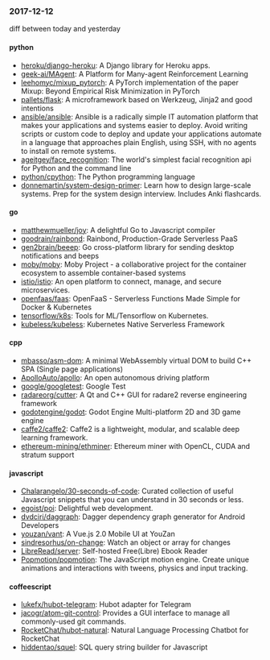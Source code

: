 ### 2017-12-12
diff between today and yesterday

#### python
* [heroku/django-heroku](https://github.com/heroku/django-heroku): A Django library for Heroku apps.
* [geek-ai/MAgent](https://github.com/geek-ai/MAgent): A Platform for Many-agent Reinforcement Learning
* [leehomyc/mixup_pytorch](https://github.com/leehomyc/mixup_pytorch): A PyTorch implementation of the paper Mixup: Beyond Empirical Risk Minimization in PyTorch
* [pallets/flask](https://github.com/pallets/flask): A microframework based on Werkzeug, Jinja2 and good intentions
* [ansible/ansible](https://github.com/ansible/ansible): Ansible is a radically simple IT automation platform that makes your applications and systems easier to deploy. Avoid writing scripts or custom code to deploy and update your applications automate in a language that approaches plain English, using SSH, with no agents to install on remote systems.
* [ageitgey/face_recognition](https://github.com/ageitgey/face_recognition): The world's simplest facial recognition api for Python and the command line
* [python/cpython](https://github.com/python/cpython): The Python programming language
* [donnemartin/system-design-primer](https://github.com/donnemartin/system-design-primer): Learn how to design large-scale systems. Prep for the system design interview. Includes Anki flashcards.

#### go
* [matthewmueller/joy](https://github.com/matthewmueller/joy): A delightful Go to Javascript compiler
* [goodrain/rainbond](https://github.com/goodrain/rainbond): Rainbond, Production-Grade Serverless PaaS
* [gen2brain/beeep](https://github.com/gen2brain/beeep): Go cross-platform library for sending desktop notifications and beeps
* [moby/moby](https://github.com/moby/moby): Moby Project - a collaborative project for the container ecosystem to assemble container-based systems
* [istio/istio](https://github.com/istio/istio): An open platform to connect, manage, and secure microservices.
* [openfaas/faas](https://github.com/openfaas/faas): OpenFaaS - Serverless Functions Made Simple for Docker & Kubernetes
* [tensorflow/k8s](https://github.com/tensorflow/k8s): Tools for ML/Tensorflow on Kubernetes.
* [kubeless/kubeless](https://github.com/kubeless/kubeless): Kubernetes Native Serverless Framework

#### cpp
* [mbasso/asm-dom](https://github.com/mbasso/asm-dom): A minimal WebAssembly virtual DOM to build C++ SPA (Single page applications)
* [ApolloAuto/apollo](https://github.com/ApolloAuto/apollo): An open autonomous driving platform
* [google/googletest](https://github.com/google/googletest): Google Test
* [radareorg/cutter](https://github.com/radareorg/cutter): A Qt and C++ GUI for radare2 reverse engineering framework
* [godotengine/godot](https://github.com/godotengine/godot): Godot Engine  Multi-platform 2D and 3D game engine
* [caffe2/caffe2](https://github.com/caffe2/caffe2): Caffe2 is a lightweight, modular, and scalable deep learning framework.
* [ethereum-mining/ethminer](https://github.com/ethereum-mining/ethminer): Ethereum miner with OpenCL, CUDA and stratum support

#### javascript
* [Chalarangelo/30-seconds-of-code](https://github.com/Chalarangelo/30-seconds-of-code): Curated collection of useful Javascript snippets that you can understand in 30 seconds or less.
* [egoist/poi](https://github.com/egoist/poi):  Delightful web development.
* [dvdciri/daggraph](https://github.com/dvdciri/daggraph): Dagger dependency graph generator for Android Developers
* [youzan/vant](https://github.com/youzan/vant): A Vue.js 2.0 Mobile UI at YouZan
* [sindresorhus/on-change](https://github.com/sindresorhus/on-change): Watch an object or array for changes
* [LibreRead/server](https://github.com/LibreRead/server): Self-hosted Free(Libre) Ebook Reader
* [Popmotion/popmotion](https://github.com/Popmotion/popmotion): The JavaScript motion engine. Create unique animations and interactions with tweens, physics and input tracking.

#### coffeescript
* [lukefx/hubot-telegram](https://github.com/lukefx/hubot-telegram): Hubot adapter for Telegram
* [jacogr/atom-git-control](https://github.com/jacogr/atom-git-control): Provides a GUI interface to manage all commonly-used git commands.
* [RocketChat/hubot-natural](https://github.com/RocketChat/hubot-natural): Natural Language Processing Chatbot for RocketChat
* [hiddentao/squel](https://github.com/hiddentao/squel):  SQL query string builder for Javascript
